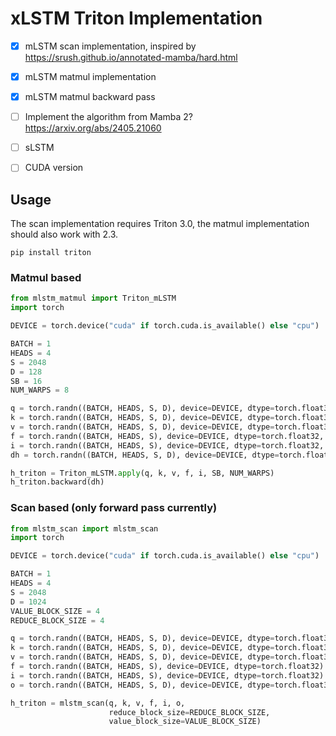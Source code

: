 # xLSTM Triton Implementation

- [x] mLSTM scan implementation, inspired by https://srush.github.io/annotated-mamba/hard.html
- [x] mLSTM matmul implementation
- [x] mLSTM matmul backward pass
- [ ] Implement the algorithm from Mamba 2? https://arxiv.org/abs/2405.21060
- [ ] sLSTM
- [ ] CUDA version


## Usage

The scan implementation requires Triton 3.0, the matmul implementation should also work with 2.3.

```
pip install triton
```


### Matmul based

```python
from mlstm_matmul import Triton_mLSTM
import torch

DEVICE = torch.device("cuda" if torch.cuda.is_available() else "cpu")

BATCH = 1
HEADS = 4
S = 2048
D = 128
SB = 16
NUM_WARPS = 8

q = torch.randn((BATCH, HEADS, S, D), device=DEVICE, dtype=torch.float32, requires_grad=True)
k = torch.randn((BATCH, HEADS, S, D), device=DEVICE, dtype=torch.float32, requires_grad=True)
v = torch.randn((BATCH, HEADS, S, D), device=DEVICE, dtype=torch.float32, requires_grad=True)
f = torch.randn((BATCH, HEADS, S), device=DEVICE, dtype=torch.float32, requires_grad=True)
i = torch.randn((BATCH, HEADS, S), device=DEVICE, dtype=torch.float32, requires_grad=True)
dh = torch.randn((BATCH, HEADS, S, D), device=DEVICE, dtype=torch.float32)

h_triton = Triton_mLSTM.apply(q, k, v, f, i, SB, NUM_WARPS)
h_triton.backward(dh)
```

### Scan based (only forward pass currently)

```python
from mlstm_scan import mlstm_scan
import torch

DEVICE = torch.device("cuda" if torch.cuda.is_available() else "cpu")

BATCH = 1
HEADS = 4
S = 2048
D = 1024
VALUE_BLOCK_SIZE = 4
REDUCE_BLOCK_SIZE = 4

q = torch.randn((BATCH, HEADS, S, D), device=DEVICE, dtype=torch.float32)
k = torch.randn((BATCH, HEADS, S, D), device=DEVICE, dtype=torch.float32)
v = torch.randn((BATCH, HEADS, S, D), device=DEVICE, dtype=torch.float32)
f = torch.randn((BATCH, HEADS, S), device=DEVICE, dtype=torch.float32)
i = torch.randn((BATCH, HEADS, S), device=DEVICE, dtype=torch.float32)
o = torch.randn((BATCH, HEADS, S, D), device=DEVICE, dtype=torch.float32)

h_triton = mlstm_scan(q, k, v, f, i, o,
                      reduce_block_size=REDUCE_BLOCK_SIZE,
                      value_block_size=VALUE_BLOCK_SIZE)
```
